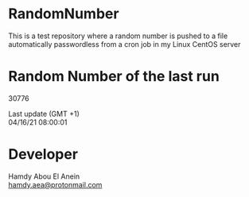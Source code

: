# RandomNumber    
This is a test repository where a random number is pushed to a file automatically passwordless from a cron job in my Linux CentOS server    
# Random Number of the last run   
30776
      
Last update (GMT +1)    
04/16/21 08:00:01
# Developer    
Hamdy Abou El Anein   
hamdy.aea@protonmail.com
